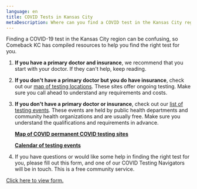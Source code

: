 ```yaml
---
language: en
title: COVID Tests in Kansas City
metaDescription: Where can you find a COVID test in the Kansas City region?
---
```

Finding a COVID-19 test in the Kansas City region can be confusing, so Comeback KC has compiled resources to help you find the right test for you.

1. **If you have a primary doctor and insurance**, we recommend that you start with your doctor. If they can't help, keep reading.


2. **If you don't have a primary doctor but you do have insurance**, check out our [map of testing locations](https://www.comebackkc.com/kc-covid-testing-locations/). These sites offer ongoing testing. Make sure you call ahead to understand any requirements and costs.


3. **If you don't have a primary doctor or insurance**, check out our [list of testing events](https://www.comebackkc.com/testing-events/). These events are held by public health departments and community health organizations and are usually free. Make sure you understand the qualifications and requirements in advance.



   **[Map of COVID permanent COVID testing sites](https://www.comebackkc.com/kc-covid-testing-locations/)**

   **[Calendar of testing events](https://www.comebackkc.com/testing-events/)**


4. If you have questions or would like some help in finding the right test for you, please fill out this form, and one of our COVID Testing Navigators will be in touch. This is a free community service.

<a class="openforms-embed" href="https://us.openforms.com/Form/62388863-1552-4187-ab3a-78ea224f3fdf">Click here to view form.</a><script src="https://us.openforms.com/Scripts/embed-iframe.js"></script>